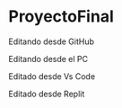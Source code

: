 # ProyectoFinal

Editando desde GitHub

Editando desde el PC

Editado desde Vs Code

Editado desde  Replit
